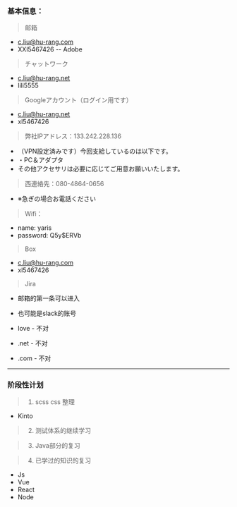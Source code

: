 ### 基本信息：

> 邮箱
- c.liu@hu-rang.com
- XXl5467426 -- Adobe


> チャットワーク
- c.liu@hu-rang.net
- lili5555


> Googleアカウント（ログイン用です）
- c.liu@hu-rang.net
- xl5467426


> 弊社IPアドレス：133.242.228.136
- （VPN設定済みです）今回支給しているのは以下です。
- ・PC＆アダプタ
- その他アクセサリは必要に応じてご用意お願いいたします。


> 西連絡先：080-4864-0656
- ※急ぎの場合お電話ください


> Wifi：
- name: yaris 
- password: Q5y$ERVb


> Box
- c.liu@hu-rang.com
- xl5467426


> Jira
- 邮箱的第一条可以进入

- 也可能是slack的账号
- love - 不对
- .net - 不对
- .com - 不对

---

### 阶段性计划

> 1. scss css 整理
- Kinto

> 2. 测试体系的继续学习

> 3. Java部分的复习

> 4. 已学过的知识的复习
- Js
- Vue
- React
- Node